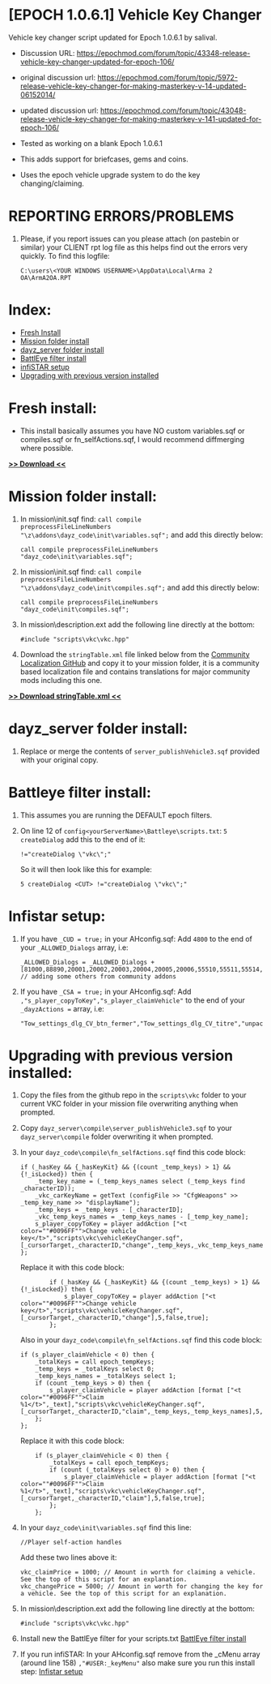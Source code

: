 # [EPOCH 1.0.6.1] Vehicle Key Changer
Vehicle key changer script updated for Epoch 1.0.6.1 by salival.

* Discussion URL: https://epochmod.com/forum/topic/43348-release-vehicle-key-changer-updated-for-epoch-106/
* original discussion url: https://epochmod.com/forum/topic/5972-release-vehicle-key-changer-for-making-masterkey-v-14-updated-06152014/
* updated discussion url: https://epochmod.com/forum/topic/43048-release-vehicle-key-changer-for-making-masterkey-v-141-updated-for-epoch-106/
	
* Tested as working on a blank Epoch 1.0.6.1
* This adds support for briefcases, gems and coins.
* Uses the epoch vehicle upgrade system to do the key changing/claiming.

# REPORTING ERRORS/PROBLEMS

1. Please, if you report issues can you please attach (on pastebin or similar) your CLIENT rpt log file as this helps find out the errors very quickly. To find this logfile:

	```sqf
	C:\users\<YOUR WINDOWS USERNAME>\AppData\Local\Arma 2 OA\ArmA2OA.RPT
	```

# Index:

* [Fresh Install](https://github.com/oiad/vkc#fresh-install)
* [Mission folder install](https://github.com/oiad/vkc#mission-folder-install)
* [dayz_server folder install](https://github.com/oiad/vkc#dayz_server-folder-install)
* [BattlEye filter install](https://github.com/oiad/vkc#battleye-filter-install)
* [infiSTAR setup](https://github.com/oiad/vkc#infistar-setup)
* [Upgrading with previous version installed](https://github.com/oiad/vkc#upgrading-with-previous-version-installed)
	
# Fresh install:

* This install basically assumes you have NO custom variables.sqf or compiles.sqf or fn_selfActions.sqf, I would recommend diffmerging where possible.

**[>> Download <<](https://github.com/oiad/vkc/archive/master.zip)**

# Mission folder install:

1. In mission\init.sqf find: <code>call compile preprocessFileLineNumbers "\z\addons\dayz_code\init\variables.sqf";</code> and add this directly below:

	```sqf
	call compile preprocessFileLineNumbers "dayz_code\init\variables.sqf";
	```

2. In mission\init.sqf find: <code>call compile preprocessFileLineNumbers "\z\addons\dayz_code\init\compiles.sqf";</code> and add this directly below:

	```sqf
	call compile preprocessFileLineNumbers "dayz_code\init\compiles.sqf";
	```

3. In mission\description.ext add the following line directly at the bottom:

	```sqf
	#include "scripts\vkc\vkc.hpp"
	```

4. Download the <code>stringTable.xml</code> file linked below from the [Community Localization GitHub](https://github.com/oiad/communityLocalizations) and copy it to your mission folder, it is a community based localization file and contains translations for major community mods including this one.

**[>> Download stringTable.xml <<](https://github.com/oiad/communityLocalizations/blob/master/stringtable.xml)**

# dayz_server folder install:

1. Replace or merge the contents of <code>server_publishVehicle3.sqf</code> provided with your original copy.

# Battleye filter install:

1. This assumes you are running the DEFAULT epoch filters.

2. On line 12 of <code>config\<yourServerName>\Battleye\scripts.txt</code>: <code>5 createDialog</code> add this to the end of it:
	```sqf
	!="createDialog \"vkc\";"
	```
	
	So it will then look like this for example:

	```sqf
	5 createDialog <CUT> !="createDialog \"vkc\";"
	```
	
# Infistar setup:

1. If you have <code>_CUD = true;</code> in your AHconfig.sqf: Add <code>4800</code> to the end of your <code>_ALLOWED_Dialogs</code> array, i.e:
	```sqf
	_ALLOWED_Dialogs = _ALLOWED_Dialogs + [81000,88890,20001,20002,20003,20004,20005,20006,55510,55511,55514,55515,55516,55517,55518,55519,555120,118338,118339,571113,4800]; // adding some others from community addons
	```

2. If you have <code>_CSA =  true;</code> in your AHconfig.sqf: Add <code>,"s_player_copyToKey","s_player_claimVehicle"</code> to the end of your <code>_dayzActions =</code> array, i.e:
	```sqf
	"Tow_settings_dlg_CV_btn_fermer","Tow_settings_dlg_CV_titre","unpackRavenAct","vectorActions","wardrobe","s_player_copyToKey","s_player_claimVehicle"
	```

# Upgrading with previous version installed:

1. Copy the files from the github repo in the <code>scripts\vkc</code> folder to your current VKC folder in your mission file overwriting anything when prompted.

2. Copy <code>dayz_server\compile\server_publishVehicle3.sqf</code> to your <code>dayz_server\compile</code> folder overwriting it when prompted.

3. In your <code>dayz_code\compile\fn_selfActions.sqf</code> find this code block:
	```sqf
	if (_hasKey && {_hasKeyKit} && {(count _temp_keys) > 1} && {!_isLocked}) then {
		_temp_key_name = (_temp_keys_names select (_temp_keys find _characterID));
		_vkc_carKeyName = getText (configFile >> "CfgWeapons" >> _temp_key_name >> "displayName");
		_temp_keys = _temp_keys - [_characterID];
		_vkc_temp_keys_names = _temp_keys_names - [_temp_key_name];
		s_player_copyToKey = player addAction ["<t color=""#0096FF"">Change vehicle key</t>","scripts\vkc\vehicleKeyChanger.sqf",[_cursorTarget,_characterID,"change",_temp_keys,_vkc_temp_keys_names],5,true,true];
	};
	```
	Replace it with this code block:
	```sqf
			if (_hasKey && {_hasKeyKit} && {(count _temp_keys) > 1} && {!_isLocked}) then {
				s_player_copyToKey = player addAction ["<t color=""#0096FF"">Change vehicle key</t>","scripts\vkc\vehicleKeyChanger.sqf",[_cursorTarget,_characterID,"change"],5,false,true];
			};
	```
	Also in your <code>dayz_code\compile\fn_selfActions.sqf</code> find this code block:
	```sqf
	if (s_player_claimVehicle < 0) then {
		_totalKeys = call epoch_tempKeys;
		_temp_keys = _totalKeys select 0;
		_temp_keys_names = _totalKeys select 1;
		if (count _temp_keys > 0) then {
			s_player_claimVehicle = player addAction [format ["<t color=""#0096FF"">Claim %1</t>",_text],"scripts\vkc\vehicleKeyChanger.sqf",[_cursorTarget,_characterID,"claim",_temp_keys,_temp_keys_names],5,true,true];
		};
	};
	```
	Replace it with this code block:
	```sqf
		if (s_player_claimVehicle < 0) then {
			_totalKeys = call epoch_tempKeys;
			if (count (_totalKeys select 0) > 0) then {
				s_player_claimVehicle = player addAction [format ["<t color=""#0096FF"">Claim %1</t>",_text],"scripts\vkc\vehicleKeyChanger.sqf",[_cursorTarget,_characterID,"claim"],5,false,true];
			};
		};
	```
4. In your <code>dayz_code\init\variables.sqf</code> find this line:
	```sqf
	//Player self-action handles
	```
	Add these two lines above it:
	```sqf
	vkc_claimPrice = 1000; // Amount in worth for claiming a vehicle. See the top of this script for an explanation.
	vkc_changePrice = 5000; // Amount in worth for changing the key for a vehicle. See the top of this script for an explanation.
	```
5. In mission\description.ext add the following line directly at the bottom:

	```sqf
	#include "scripts\vkc\vkc.hpp"
	```

6. Install new the BattlEye filter for your scripts.txt [BattlEye filter install](https://github.com/oiad/vkc#battleye-filter-install)
7. If you run infiSTAR: In your AHconfig.sqf remove from the _cMenu array (around line 158) <code>,"#USER:_keyMenu"</code> also make sure you run this install step: [Infistar setup](https://github.com/oiad/vkc#infistar-setup)